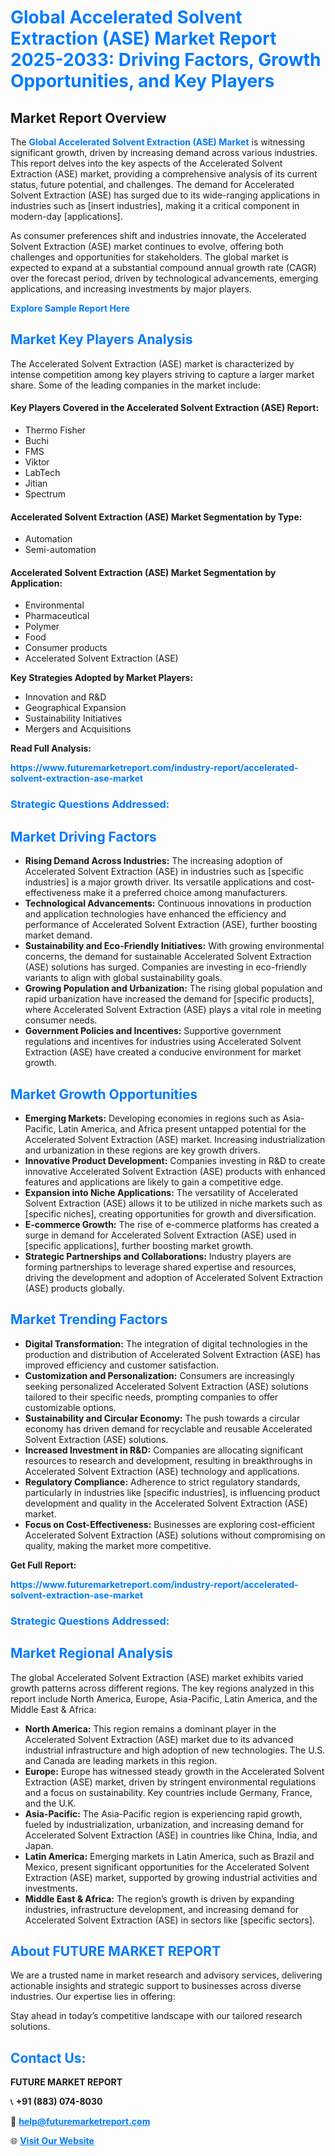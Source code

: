 <h1 style="color: #007BFF;">Global Accelerated Solvent Extraction (ASE) Market Report 2025-2033: Driving Factors, Growth Opportunities, and Key Players</h1>

<section id="overview">
<h2>Market Report Overview</h2>
<p>The <a href="https://www.futuremarketreport.com/industry-report/accelerated-solvent-extraction-ase-market" style="color: #007BFF; text-decoration: none;"><strong>Global Accelerated Solvent Extraction (ASE) Market</strong></a> is witnessing significant growth, driven by increasing demand across various industries. This report delves into the key aspects of the Accelerated Solvent Extraction (ASE) market, providing a comprehensive analysis of its current status, future potential, and challenges. The demand for Accelerated Solvent Extraction (ASE) has surged due to its wide-ranging applications in industries such as [insert industries], making it a critical component in modern-day [applications].</p>
<p>As consumer preferences shift and industries innovate, the Accelerated Solvent Extraction (ASE) market continues to evolve, offering both challenges and opportunities for stakeholders. The global market is expected to expand at a substantial compound annual growth rate (CAGR) over the forecast period, driven by technological advancements, emerging applications, and increasing investments by major players.</p>
</section>

<section id="overview">
<p><a href="https://www.futuremarketreport.com/request-sample/reportId=107717" style="color: #007BFF; text-decoration: none;"><strong>Explore Sample Report Here</strong></a></p>
</section>

<section id="key-players">
<h2 style="color: #007BFF;">Market Key Players Analysis</h2>
<p>The Accelerated Solvent Extraction (ASE) market is characterized by intense competition among key players striving to capture a larger market share. Some of the leading companies in the market include:</p>
<h4>Key Players Covered in the Accelerated Solvent Extraction (ASE) Report:</h4>
<ul><li>Thermo Fisher</li><li>Buchi</li><li>FMS</li><li>Viktor</li><li>LabTech</li><li>Jitian</li><li>Spectrum</li></ul>
<h4>Accelerated Solvent Extraction (ASE) Market Segmentation by Type:</h4>
<ul><li>Automation</li><li>Semi-automation</li></ul>

<h4>Accelerated Solvent Extraction (ASE) Market Segmentation by Application:</h4>
<ul><li>Environmental</li><li>Pharmaceutical</li><li>Polymer</li><li>Food</li><li>Consumer products</li><li>Accelerated Solvent Extraction (ASE)</li></ul>
<p><strong>Key Strategies Adopted by Market Players:</strong></p>
<ul>
<li>Innovation and R&D</li>
<li>Geographical Expansion</li>
<li>Sustainability Initiatives</li>
<li>Mergers and Acquisitions</li>
</ul>
</section>

<section>
<p><strong>Read Full Analysis: </strong></p><a href="https://www.futuremarketreport.com/industry-report/accelerated-solvent-extraction-ase-market" style="color: #007BFF; text-decoration: none;"><strong>https://www.futuremarketreport.com/industry-report/accelerated-solvent-extraction-ase-market</strong></a>
<h3 style="color: #007BFF;">Strategic Questions Addressed:</h3>
</section>

<section id="driving-factors">
<h2 style="color: #007BFF;">Market Driving Factors</h2>
<ul>
<li><strong>Rising Demand Across Industries:</strong> The increasing adoption of Accelerated Solvent Extraction (ASE) in industries such as [specific industries] is a major growth driver. Its versatile applications and cost-effectiveness make it a preferred choice among manufacturers.</li>
<li><strong>Technological Advancements:</strong> Continuous innovations in production and application technologies have enhanced the efficiency and performance of Accelerated Solvent Extraction (ASE), further boosting market demand.</li>
<li><strong>Sustainability and Eco-Friendly Initiatives:</strong> With growing environmental concerns, the demand for sustainable Accelerated Solvent Extraction (ASE) solutions has surged. Companies are investing in eco-friendly variants to align with global sustainability goals.</li>
<li><strong>Growing Population and Urbanization:</strong> The rising global population and rapid urbanization have increased the demand for [specific products], where Accelerated Solvent Extraction (ASE) plays a vital role in meeting consumer needs.</li>
<li><strong>Government Policies and Incentives:</strong> Supportive government regulations and incentives for industries using Accelerated Solvent Extraction (ASE) have created a conducive environment for market growth.</li>
</ul>
</section>

<section id="growth-opportunities">
<h2 style="color: #007BFF;">Market Growth Opportunities</h2>
<ul>
<li><strong>Emerging Markets:</strong> Developing economies in regions such as Asia-Pacific, Latin America, and Africa present untapped potential for the Accelerated Solvent Extraction (ASE) market. Increasing industrialization and urbanization in these regions are key growth drivers.</li>
<li><strong>Innovative Product Development:</strong> Companies investing in R&D to create innovative Accelerated Solvent Extraction (ASE) products with enhanced features and applications are likely to gain a competitive edge.</li>
<li><strong>Expansion into Niche Applications:</strong> The versatility of Accelerated Solvent Extraction (ASE) allows it to be utilized in niche markets such as [specific niches], creating opportunities for growth and diversification.</li>
<li><strong>E-commerce Growth:</strong> The rise of e-commerce platforms has created a surge in demand for Accelerated Solvent Extraction (ASE) used in [specific applications], further boosting market growth.</li>
<li><strong>Strategic Partnerships and Collaborations:</strong> Industry players are forming partnerships to leverage shared expertise and resources, driving the development and adoption of Accelerated Solvent Extraction (ASE) products globally.</li>
</ul>
</section>

<section id="trending-factors">
<h2 style="color: #007BFF;">Market Trending Factors</h2>
<ul>
<li><strong>Digital Transformation:</strong> The integration of digital technologies in the production and distribution of Accelerated Solvent Extraction (ASE) has improved efficiency and customer satisfaction.</li>
<li><strong>Customization and Personalization:</strong> Consumers are increasingly seeking personalized Accelerated Solvent Extraction (ASE) solutions tailored to their specific needs, prompting companies to offer customizable options.</li>
<li><strong>Sustainability and Circular Economy:</strong> The push towards a circular economy has driven demand for recyclable and reusable Accelerated Solvent Extraction (ASE) solutions.</li>
<li><strong>Increased Investment in R&D:</strong> Companies are allocating significant resources to research and development, resulting in breakthroughs in Accelerated Solvent Extraction (ASE) technology and applications.</li>
<li><strong>Regulatory Compliance:</strong> Adherence to strict regulatory standards, particularly in industries like [specific industries], is influencing product development and quality in the Accelerated Solvent Extraction (ASE) market.</li>
<li><strong>Focus on Cost-Effectiveness:</strong> Businesses are exploring cost-efficient Accelerated Solvent Extraction (ASE) solutions without compromising on quality, making the market more competitive.</li>
</ul>
</section>

<section>
<p><strong>Get Full Report: </strong></p><a href="https://www.futuremarketreport.com/industry-report/accelerated-solvent-extraction-ase-market" style="color: #007BFF; text-decoration: none;"><strong>https://www.futuremarketreport.com/industry-report/accelerated-solvent-extraction-ase-market</strong></a>
<h3 style="color: #007BFF;">Strategic Questions Addressed:</h3>
</section>


<section id="regional-analysis">
<h2 style="color: #007BFF;">Market Regional Analysis</h2>
<p>The global Accelerated Solvent Extraction (ASE) market exhibits varied growth patterns across different regions. The key regions analyzed in this report include North America, Europe, Asia-Pacific, Latin America, and the Middle East & Africa:</p>
<ul>
<li><strong>North America:</strong> This region remains a dominant player in the Accelerated Solvent Extraction (ASE) market due to its advanced industrial infrastructure and high adoption of new technologies. The U.S. and Canada are leading markets in this region.</li>
<li><strong>Europe:</strong> Europe has witnessed steady growth in the Accelerated Solvent Extraction (ASE) market, driven by stringent environmental regulations and a focus on sustainability. Key countries include Germany, France, and the U.K.</li>
<li><strong>Asia-Pacific:</strong> The Asia-Pacific region is experiencing rapid growth, fueled by industrialization, urbanization, and increasing demand for Accelerated Solvent Extraction (ASE) in countries like China, India, and Japan.</li>
<li><strong>Latin America:</strong> Emerging markets in Latin America, such as Brazil and Mexico, present significant opportunities for the Accelerated Solvent Extraction (ASE) market, supported by growing industrial activities and investments.</li>
<li><strong>Middle East & Africa:</strong> The region’s growth is driven by expanding industries, infrastructure development, and increasing demand for Accelerated Solvent Extraction (ASE) in sectors like [specific sectors].</li>
</ul>
</section>

<footer>
<h2 style="color: #007BFF;">About FUTURE MARKET REPORT</h2>
<p>We are a trusted name in market research and advisory services, delivering actionable insights and strategic support to businesses across diverse industries. Our expertise lies in offering:</p>

<p>Stay ahead in today’s competitive landscape with our tailored research solutions.</p>

<h2 style="color: #007BFF;">Contact Us:</h2>
<p><strong>FUTURE MARKET REPORT</strong></p>
<p>📞 <strong>+91 (883) 074-8030</strong></p>
<p>📧 <strong><a href="mailto:help@futuremarketreport.com" style="color: #007BFF;">help@futuremarketreport.com</a></strong></p>
<p>🌐 <strong><a href="https://www.futuremarketreport.com/" style="color: #007BFF;">Visit Our Website</a></strong></p>
</footer>